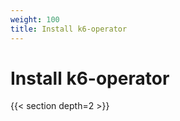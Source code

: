 ```yaml
---
weight: 100
title: Install k6-operator
---
```


# Install k6-operator

<!-- TODO: Add content -->

{{< section depth=2 >}}
